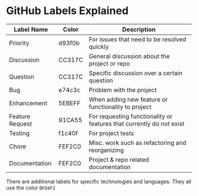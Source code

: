 # GitHub Labels Explained
<!--This should be in the GitHub wiki NOT a markdown file in repo -->

<!-- For issues generated by script -->

| Label Name      	| Color  	| Description                                                          	|
|-----------------	|--------	|----------------------------------------------------------------------	|
| Priority        	| d93f0b 	| For issues that need to be resolved quickly                          	|
| Discussion      	| CC317C 	| General discussion about the project or repo                         	|
| Question        	| CC317C 	| Specific discussion over a certain question                          	|
| Bug             	| e74c3c 	| Problem with the project                                             	|
| Enhancement     	| 5EBEFF 	| When adding new feature or functionality to project                  	|
| Feature Request 	| 91CA55 	| For requesting functionality or features that currently do not exist 	|
| Testing         	| f1c40f 	| For project tests                                                    	|
| Chore           	| FEF2C0 	| Misc. work such as refactoring and reorganizing                      	|
| Documentation   	| FEF2C0 	| Project & repo related documentation                                 	|



<!-- Additional labels depending on technology preferences -->
There are additional labels for specific technologies and languages.
They all use the color `BFD4F2`
